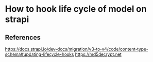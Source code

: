 # How to hook life cycle of model on strapi

## References
<https://docs.strapi.io/dev-docs/migration/v3-to-v4/code/content-type-schema#updating-lifecycle-hooks>
<https://md5decrypt.net>